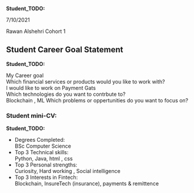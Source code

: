 __Student_TODO:__  

7/10/2021

Rawan Alshehri
Cohort 1


## Student Career Goal Statement 

   __Student_TODO:__ 
 
  My Career goal  
  Which financial services or products would you like to work with?      
  I would like to work on Payment Gats  
  Which technologies do you want to contrbute to?         
  Blockchain , ML
  Which problems or oppertunities do you want to focus on?              








### Student mini-CV:

  __Student_TODO:__

  - Degrees Completed:    
        BSc Computer Science    
  - Top 3 Technical skills:    
        Python, Java, html , css 
  - Top 3 Personal strengths:   
    Curiosity, Hard working , Social intelligence 
  - Top 3 Interests in Fintech:    
         Blockchain, InsureTech (insurance), payments & remittence   